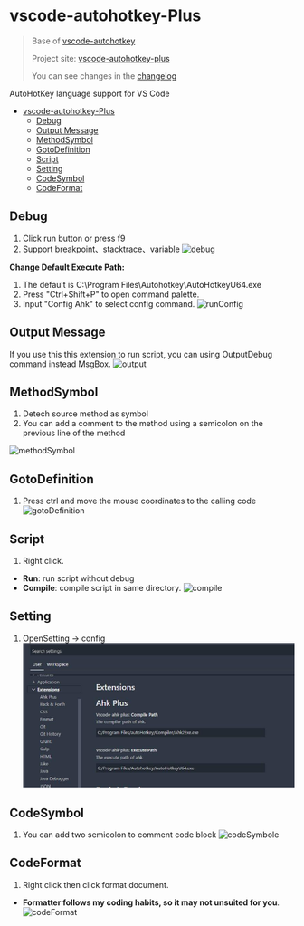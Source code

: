 # vscode-autohotkey-Plus

> Base of [vscode-autohotkey](https://github.com/stef-levesque/vscode-autohotkey)
> 
> Project site: [vscode-autohotkey-plus](https://github.com/cweijan/vscode-autohotkey)
>
> You can see changes in the [changelog](/CHANGELOG.md)

AutoHotKey language support for VS Code
- [vscode-autohotkey-Plus](#vscode-autohotkey-plus)
  - [Debug](#debug)
  - [Output Message](#output-message)
  - [MethodSymbol](#methodsymbol)
  - [GotoDefinition](#gotodefinition)
  - [Script](#script)
  - [Setting](#setting)
  - [CodeSymbol](#codesymbol)
  - [CodeFormat](#codeformat)

## Debug
1. Click run button or press f9
2. Support breakpoint、stacktrace、variable
![debug](image/debug.gif)

**Change Default Execute Path:**
1. The default is C:\\Program Files\\Autohotkey\\AutoHotkeyU64.exe
2. Press "Ctrl+Shift+P" to open command palette.
3. Input "Config Ahk" to select config command.
![runConfig](image/runConfig.jpg)

## Output Message
If you use this this extension to run script, you can using OutputDebug command instead MsgBox.
![output](image/output.jpg)

## MethodSymbol
1. Detech source method as symbol
2. You can add a comment to the method using a semicolon on the previous line of the method

![methodSymbol](image/methodSymbol.jpg)

## GotoDefinition

1. Press ctrl and move the mouse coordinates to the calling code 
![gotoDefinition](image/gotoDefinition.jpg)

## Script
1. Right click.
- **Run**: run script without debug
- **Compile**: compile script in same directory.
![compile](image/compile.jpg)

## Setting

1. OpenSetting -> config
![settings](image/settings.jpg)

## CodeSymbol

1. You can add two semicolon to comment code block
![codeSymbole](image/codeSymbol.jpg)

## CodeFormat
1. Right click then click format document.
- **Formatter follows my coding habits, so it may not unsuited for you**.
![codeFormat](image/codeFormat.jpg)